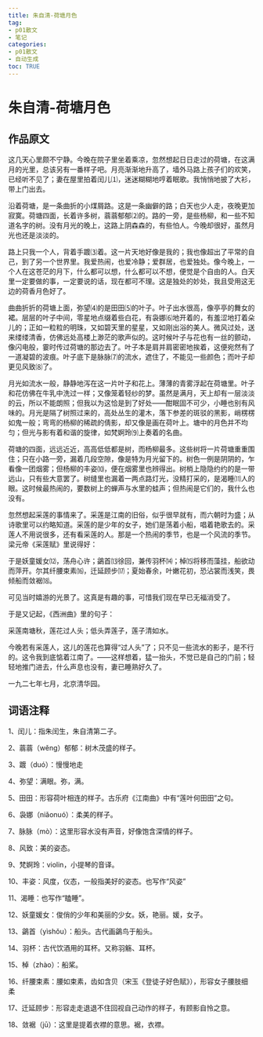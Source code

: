 ```yaml
---
title: 朱自清-荷塘月色
tag: 
- p01散文
- 笔记
categories:
- p01散文
- 自动生成
toc: TRUE
---
```

<h1 id="朱自清-荷塘月色">朱自清-荷塘月色</h1>
<h2 id="作品原文">作品原文</h2>
<p>这几天心里颇不宁静。今晚在院子里坐着乘凉，忽然想起日日走过的荷塘，在这满月的光里，总该另有一番样子吧。月亮渐渐地升高了，墙外马路上孩子们的欢笑，已经听不见了；妻在屋里拍着闰儿⑴，迷迷糊糊地哼着眠歌。我悄悄地披了大衫，带上门出去。</p>
<p>沿着荷塘，是一条曲折的小煤屑路。这是一条幽僻的路；白天也少人走，夜晚更加寂寞。荷塘四面，长着许多树，蓊蓊郁郁⑵的。路的一旁，是些杨柳，和一些不知道名字的树。没有月光的晚上，这路上阴森森的，有些怕人。今晚却很好，虽然月光也还是淡淡的。</p>
<p>路上只我一个人，背着手踱⑶着。这一片天地好像是我的；我也像超出了平常的自己，到了另一个世界里。我爱热闹，也爱冷静；爱群居，也爱独处。像今晚上，一个人在这苍茫的月下，什么都可以想，什么都可以不想，便觉是个自由的人。白天里一定要做的事，一定要说的话，现在都可不理。这是独处的妙处，我且受用这无边的荷香月色好了。</p>
<p>曲曲折折的荷塘上面，弥望⑷的是田田⑸的叶子。叶子出水很高，像亭亭的舞女的裙。层层的叶子中间，零星地点缀着些白花，有袅娜⑹地开着的，有羞涩地打着朵儿的；正如一粒粒的明珠，又如碧天里的星星，又如刚出浴的美人。微风过处，送来缕缕清香，仿佛远处高楼上渺茫的歌声似的。这时候叶子与花也有一丝的颤动，像闪电般，霎时传过荷塘的那边去了。叶子本是肩并肩密密地挨着，这便宛然有了一道凝碧的波痕。叶子底下是脉脉⑺的流水，遮住了，不能见一些颜色；而叶子却更见风致⑻了。</p>
<p>月光如流水一般，静静地泻在这一片叶子和花上。薄薄的青雾浮起在荷塘里。叶子和花仿佛在牛乳中洗过一样；又像笼着轻纱的梦。虽然是满月，天上却有一层淡淡的云，所以不能朗照；但我以为这恰是到了好处——酣眠固不可少，小睡也别有风味的。月光是隔了树照过来的，高处丛生的灌木，落下参差的斑驳的黑影，峭楞楞如鬼一般；弯弯的杨柳的稀疏的倩影，却又像是画在荷叶上。塘中的月色并不均匀；但光与影有着和谐的旋律，如梵婀玲⑼上奏着的名曲。</p>
<p>荷塘的四面，远远近近，高高低低都是树，而杨柳最多。这些树将一片荷塘重重围住；只在小路一旁，漏着几段空隙，像是特为月光留下的。树色一例是阴阴的，乍看像一团烟雾；但杨柳的丰姿⑽，便在烟雾里也辨得出。树梢上隐隐约约的是一带远山，只有些大意罢了。树缝里也漏着一两点路灯光，没精打采的，是渴睡⑾人的眼。这时候最热闹的，要数树上的蝉声与水里的蛙声；但热闹是它们的，我什么也没有。</p>
<p>忽然想起采莲的事情来了。采莲是江南的旧俗，似乎很早就有，而六朝时为盛；从诗歌里可以约略知道。采莲的是少年的女子，她们是荡着小船，唱着艳歌去的。采莲人不用说很多，还有看采莲的人。那是一个热闹的季节，也是一个风流的季节。梁元帝《采莲赋》里说得好：</p>
<p>于是妖童媛女⑿，荡舟心许；鷁首⒀徐回，兼传羽杯⒁；棹⒂将移而藻挂，船欲动而萍开。尔其纤腰束素⒃，迁延顾步⒄；夏始春余，叶嫩花初，恐沾裳而浅笑，畏倾船而敛裾⒅。</p>
<p>可见当时嬉游的光景了。这真是有趣的事，可惜我们现在早已无福消受了。</p>
<p>于是又记起，《西洲曲》里的句子：</p>
<p>采莲南塘秋，莲花过人头；低头弄莲子，莲子清如水。</p>
<p>今晚若有采莲人，这儿的莲花也算得“过人头”了；只不见一些流水的影子，是不行的。这令我到底惦着江南了。——这样想着，猛一抬头，不觉已是自己的门前；轻轻地推门进去，什么声息也没有，妻已睡熟好久了。</p>
<p>一九二七年七月，北京清华园。</p>
<h2 id="词语注释">词语注释</h2>
<p>1、闰儿：指朱闰生，朱自清第二子。</p>
<p>2、蓊蓊（wěng）郁郁：树木茂盛的样子。</p>
<p>3、踱（duó）：慢慢地走</p>
<p>4、弥望：满眼。弥，满。</p>
<p>5、田田：形容荷叶相连的样子。古乐府《江南曲》中有“莲叶何田田”之句。</p>
<p>6、袅娜（niǎonuó）：柔美的样子。</p>
<p>7、脉脉（mò）：这里形容水没有声音，好像饱含深情的样子。</p>
<p>8、风致：美的姿态。</p>
<p>9、梵婀玲：violin，小提琴的音译。</p>
<p>10、丰姿：风度，仪态，一般指美好的姿态。也写作“风姿”</p>
<p>11、渴睡：也写作“瞌睡”。</p>
<p>12、妖童媛女：俊俏的少年和美丽的少女。妖，艳丽。媛，女子。</p>
<p>13、鷁首（yìshǒu）：船头。古代画鷁鸟于船头。</p>
<p>14、羽杯：古代饮酒用的耳杯。又称羽觞、耳杯。</p>
<p>15、棹（zhào）：船桨。</p>
<p>16、纤腰束素：腰如束素，齿如含贝（宋玉《登徒子好色赋》），形容女子腰肢细柔</p>
<p>17、迁延顾步：形容走走退退不住回视自己动作的样子，有顾影自怜之意。</p>
<p>18、敛裾（jū）：这里是提着衣襟的意思。裾，衣襟。</p>
